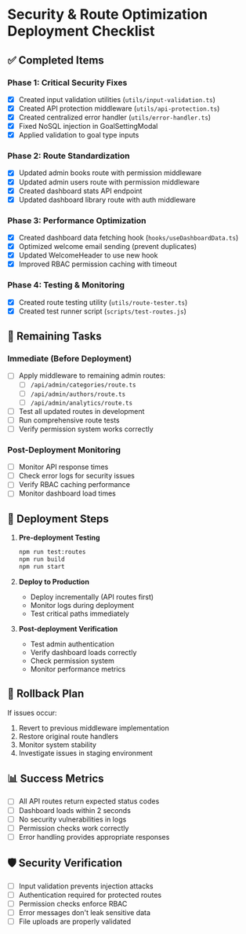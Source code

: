 # Security & Route Optimization Deployment Checklist

## ✅ Completed Items

### Phase 1: Critical Security Fixes
- [x] Created input validation utilities (`utils/input-validation.ts`)
- [x] Created API protection middleware (`utils/api-protection.ts`)
- [x] Created centralized error handler (`utils/error-handler.ts`)
- [x] Fixed NoSQL injection in GoalSettingModal
- [x] Applied validation to goal type inputs

### Phase 2: Route Standardization
- [x] Updated admin books route with permission middleware
- [x] Updated admin users route with permission middleware
- [x] Created dashboard stats API endpoint
- [x] Updated dashboard library route with auth middleware

### Phase 3: Performance Optimization
- [x] Created dashboard data fetching hook (`hooks/useDashboardData.ts`)
- [x] Optimized welcome email sending (prevent duplicates)
- [x] Updated WelcomeHeader to use new hook
- [x] Improved RBAC permission caching with timeout

### Phase 4: Testing & Monitoring
- [x] Created route testing utility (`utils/route-tester.ts`)
- [x] Created test runner script (`scripts/test-routes.js`)

## 🔄 Remaining Tasks

### Immediate (Before Deployment)
- [ ] Apply middleware to remaining admin routes:
  - [ ] `/api/admin/categories/route.ts`
  - [ ] `/api/admin/authors/route.ts`
  - [ ] `/api/admin/analytics/route.ts`
- [ ] Test all updated routes in development
- [ ] Run comprehensive route tests
- [ ] Verify permission system works correctly

### Post-Deployment Monitoring
- [ ] Monitor API response times
- [ ] Check error logs for security issues
- [ ] Verify RBAC caching performance
- [ ] Monitor dashboard load times

## 🚀 Deployment Steps

1. **Pre-deployment Testing**
   ```bash
   npm run test:routes
   npm run build
   npm run start
   ```

2. **Deploy to Production**
   - Deploy incrementally (API routes first)
   - Monitor logs during deployment
   - Test critical paths immediately

3. **Post-deployment Verification**
   - Test admin authentication
   - Verify dashboard loads correctly
   - Check permission system
   - Monitor performance metrics

## 🔧 Rollback Plan

If issues occur:
1. Revert to previous middleware implementation
2. Restore original route handlers
3. Monitor system stability
4. Investigate issues in staging environment

## 📊 Success Metrics

- [ ] All API routes return expected status codes
- [ ] Dashboard loads within 2 seconds
- [ ] No security vulnerabilities in logs
- [ ] Permission checks work correctly
- [ ] Error handling provides appropriate responses

## 🛡️ Security Verification

- [ ] Input validation prevents injection attacks
- [ ] Authentication required for protected routes
- [ ] Permission checks enforce RBAC
- [ ] Error messages don't leak sensitive data
- [ ] File uploads are properly validated